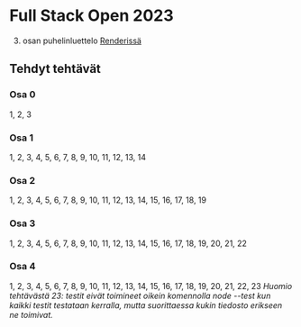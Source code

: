 # Full Stack Open 2023

3. osan puhelinluettelo [Renderissä](https://fullstack-puhelinluettelo-eadc.onrender.com)

## Tehdyt tehtävät

### Osa 0

1, 2, 3

### Osa 1

1, 2, 3, 4, 5, 6, 7, 8, 9, 10, 11, 12, 13, 14

### Osa 2

1, 2, 3, 4, 5, 6, 7, 8, 9, 10, 11, 12, 13, 14, 15, 16, 17, 18, 19

### Osa 3

1, 2, 3, 4, 5, 6, 7, 8, 9, 10, 11, 12, 13, 14, 15, 16, 17, 18, 19, 20, 21, 22

### Osa 4

1, 2, 3, 4, 5, 6, 7, 8, 9, 10, 11, 12, 13, 14, 15, 16, 17, 18, 19, 20, 21, 22, 23
_Huomio tehtävästä 23: testit eivät toimineet oikein komennolla node --test kun kaikki testit testataan kerralla, mutta suorittaessa kukin tiedosto erikseen ne toimivat._
